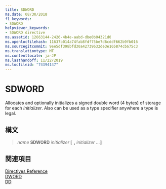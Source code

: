 ```yaml
---
title: SDWORD
ms.date: 08/30/2018
f1_keywords:
- SDWORD
helpviewer_keywords:
- SDWORD directive
ms.assetid: 12663144-2426-4b4e-aabd-dbe0b04321d0
ms.openlocfilehash: 11637b014a74fab8fdf75be7d6cddf662b9fb016
ms.sourcegitcommit: 9ee5df398bfd30a42739632de3e165874cb675c3
ms.translationtype: MT
ms.contentlocale: ja-JP
ms.lasthandoff: 11/22/2019
ms.locfileid: "74394147"
---
```

# <a name="sdword"></a>SDWORD

Allocates and optionally initializes a signed double word (4 bytes) of storage for each *initializer*. Also can be used as a type specifier anywhere a type is legal.

## <a name="syntax"></a>構文

> *name* **SDWORD** *initializer* ⟦ __,__ *initializer* ...⟧

## <a name="see-also"></a>関連項目

[Directives Reference](../../assembler/masm/directives-reference.md)\
[DWORD](../../assembler/masm/dword.md)\
[DD](../../assembler/masm/dd.md)
